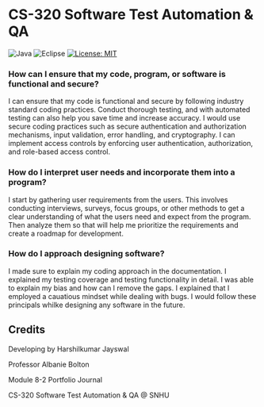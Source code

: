 
#  **CS-320 Software Test Automation & QA**


![Java](https://img.shields.io/badge/java-%23ED8B00.svg?style=for-the-badge&logo=openjdk&logoColor=white) ![Eclipse](https://img.shields.io/badge/Eclipse-FE7A16.svg?style=for-the-badge&logo=Eclipse&logoColor=white) [![License: MIT](https://img.shields.io/badge/License-MIT-yellow.svg)](https://opensource.org/licenses/MIT)


### How can I ensure that my code, program, or software is functional and secure?
I can ensure that my code is functional and secure by following industry standard coding practices. Conduct thorough testing, and with automated testing can also help you save time and increase accuracy. I would use secure coding practices such as secure authentication and authorization mechanisms, input validation, error handling, and cryptography. I can implement access controls by enforcing user authentication, authorization, and role-based access control.

### How do I interpret user needs and incorporate them into a program?
I start by gathering user requirements from the users. This involves conducting interviews, surveys, focus groups, or other methods to get a clear understanding of what the users need and expect from the program. Then analyze them so that will help me prioritize the requirements and create a roadmap for development.

### How do I approach designing software?
I made sure to explain my coding approach in the documentation. I explained my testing coverage and testing functionality in detail. I was able to explain my bias and how can I remove the gaps. I explained that I employed a cauatious mindset while dealing with bugs. I would follow these principals whilke designing any software in the future.


## Credits
Developing by Harshilkumar Jayswal

Professor Albanie Bolton

Module 8-2 Portfolio Journal 

CS-320 Software Test Automation & QA @ SNHU
